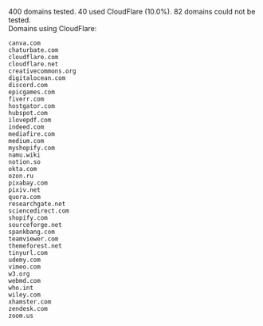 400 domains tested. 40 used CloudFlare (10.0%). 82 domains could not be tested.<br>
Domains using CloudFlare:
```
canva.com
chaturbate.com
cloudflare.com
cloudflare.net
creativecommons.org
digitalocean.com
discord.com
epicgames.com
fiverr.com
hostgator.com
hubspot.com
ilovepdf.com
indeed.com
mediafire.com
medium.com
myshopify.com
namu.wiki
notion.so
okta.com
ozon.ru
pixabay.com
pixiv.net
quora.com
researchgate.net
sciencedirect.com
shopify.com
sourceforge.net
spankbang.com
teamviewer.com
themeforest.net
tinyurl.com
udemy.com
vimeo.com
w3.org
webmd.com
who.int
wiley.com
xhamster.com
zendesk.com
zoom.us
```
	